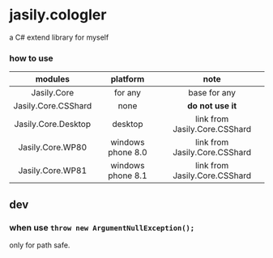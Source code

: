 # jasily.cologler
a C# extend library for myself

### how to use

modules|platform|note
:-:|:-:|:-:
Jasily.Core|for any|base for any
Jasily.Core.CSShard|none|**do not use it**
Jasily.Core.Desktop|desktop|link from Jasily.Core.CSShard
Jasily.Core.WP80|windows phone 8.0|link from Jasily.Core.CSShard
Jasily.Core.WP81|windows phone 8.1|link from Jasily.Core.CSShard

## dev

### when use `throw new ArgumentNullException();`

only for path safe.